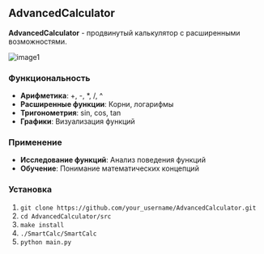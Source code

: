 ## AdvancedCalculator

**AdvancedCalculator** - продвинутый калькулятор с расширенными возможностями.

![image1](https://github.com/Destiiny237/AdvancedCalculator/master/imgs/image1.png)

### Функциональность

* **Арифметика**: +, -, *, /, ^
* **Расширенные функции**: Корни, логарифмы
* **Тригонометрия**: sin, cos, tan
* **Графики**: Визуализация функций

### Применение

* **Исследование функций**: Анализ поведения функций
* **Обучение**: Понимание математических концепций

### Установка

1. `git clone https://github.com/your_username/AdvancedCalculator.git`
2. `cd AdvancedCalculator/src`
3. `make install`
4. `./SmartCalc/SmartCalc`
5. `python main.py`
